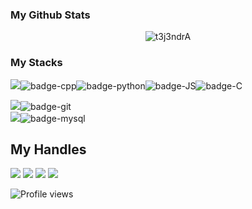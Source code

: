 ### My Github Stats
<p align="center"> <img src="https://github-readme-stats.vercel.app/api?username=t3j3ndrA&show_icons=true&count_private=true&theme=dark" alt="t3j3ndrA" />

### My Stacks
<img src="https://img.shields.io/badge/Languages-151515?style=for-the-badge&logo=plex&logoColor=FFFFFF">![badge-cpp](https://img.shields.io/badge/c%2B%2B-151515?style=for-the-badge&logo=c%2B%2B&logoColor=79740e&labelColor=151515)![badge-python](https://img.shields.io/badge/python-151515?style=for-the-badge&logo=python&logoColor=79740e&labelColor=151515)![badge-JS](https://img.shields.io/badge/Javascript-151515?style=for-the-badge&logo=javascript&logoColor=79740e&labelColor=151515)![badge-C](https://img.shields.io/badge/c-151515?style=for-the-badge&logo=c&logoColor=79740e&labelColor=151515)
 <br/>

 <img src="https://img.shields.io/badge/Frameworks-151515?style=for-the-badge&logo=IPFS&logoColor=FFFFFF">![badge-git](https://img.shields.io/badge/git-151515?style=for-the-badge&logo=git&logoColor=79740e&labelColor=151515) <br/>
<img src="https://img.shields.io/badge/Database-151515?style=for-the-badge&logo=Redis&logoColor=FFFFFF">![badge-mysql](https://img.shields.io/badge/mysql-151515?style=for-the-badge&logo=mysql&logoColor=79740e&labelColor=151515)

## My Handles
 [<img src="https://img.shields.io/badge/TEJENDRA%20DHANANI-151515?style=for-the-badge&logo=linkedin&logoColor=white">](https://www.linkedin.com/in/dhanani-tejendra-b87351210/)
 [<img src="https://img.shields.io/badge/t3j3ndrA-151515?style=for-the-badge&logo=SVG&logoColor=79740e">](https://profile-summary-for-github.com/user/t3j3ndrA) 
 [<img src="https://img.shields.io/badge/t3j3ndrA-151515?style=for-the-badge&logo=codeforces&logoColor=red">](https://codeforces.com/profile/t3j) 
 [<img src="https://img.shields.io/badge/t3j3ndrA-151515?style=for-the-badge&logo=codechef&logoColor=ffffff">](https://www.codechef.com/users/t3j3ndra) 

![Profile views](https://gpvc.arturio.dev/t3j3ndrA)
